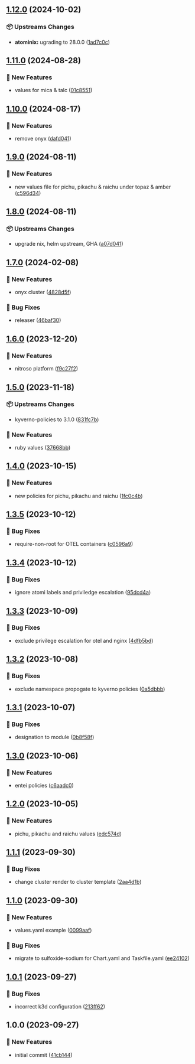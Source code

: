 ## [1.12.0](https://github.com/AtomiCloud/sulfoxide.sodium/compare/v1.11.0...v1.12.0) (2024-10-02)


### 📦 Upstreams Changes

* **atominix:** ugrading to 28.0.0 ([1ad7c0c](https://github.com/AtomiCloud/sulfoxide.sodium/commit/1ad7c0c38e079e49089f454df17277b2f4adf7f0))

## [1.11.0](https://github.com/AtomiCloud/sulfoxide.sodium/compare/v1.10.0...v1.11.0) (2024-08-28)


### 🚀 New Features

* values for mica & talc ([01c8551](https://github.com/AtomiCloud/sulfoxide.sodium/commit/01c8551ae5273d8e63db7f948763b5ce8e3ac90e))

## [1.10.0](https://github.com/AtomiCloud/sulfoxide.sodium/compare/v1.9.0...v1.10.0) (2024-08-17)


### 🚀 New Features

* remove onyx ([dafd041](https://github.com/AtomiCloud/sulfoxide.sodium/commit/dafd041c09ef9f5a878b98f5b881060572d35292))

## [1.9.0](https://github.com/AtomiCloud/sulfoxide.sodium/compare/v1.8.0...v1.9.0) (2024-08-11)


### 🚀 New Features

* new values file for pichu, pikachu & raichu under topaz & amber ([c596d34](https://github.com/AtomiCloud/sulfoxide.sodium/commit/c596d345965ab2c2da8d962b5c756268901faf16))

## [1.8.0](https://github.com/AtomiCloud/sulfoxide.sodium/compare/v1.7.0...v1.8.0) (2024-08-11)


### 📦 Upstreams Changes

* upgrade nix, helm upstream, GHA ([a07d041](https://github.com/AtomiCloud/sulfoxide.sodium/commit/a07d04183c2d0eef9b153e5533ffa1e0fc6dd430))

## [1.7.0](https://github.com/AtomiCloud/sulfoxide.sodium/compare/v1.6.0...v1.7.0) (2024-02-08)


### 🚀 New Features

* onyx cluster ([4828d5f](https://github.com/AtomiCloud/sulfoxide.sodium/commit/4828d5fc5a81211177fc20ad739851fd5424451e))


### 🐛 Bug Fixes

* releaser ([46baf30](https://github.com/AtomiCloud/sulfoxide.sodium/commit/46baf30634094630fc43a15f6d0c0eb44ec7dbde))

## [1.6.0](https://github.com/AtomiCloud/sulfoxide.sodium/compare/v1.5.0...v1.6.0) (2023-12-20)


### 🚀 New Features

* nitroso platform ([f9c27f2](https://github.com/AtomiCloud/sulfoxide.sodium/commit/f9c27f2a66a29ade2543571566bd7005216fca30))

## [1.5.0](https://github.com/AtomiCloud/sulfoxide.sodium/compare/v1.4.0...v1.5.0) (2023-11-18)


### 📦 Upstreams Changes

* kyverno-policies to 3.1.0 ([831fc7b](https://github.com/AtomiCloud/sulfoxide.sodium/commit/831fc7be75f086914ca7736af87e4b4c77807673))


### 🚀 New Features

* ruby values ([37668bb](https://github.com/AtomiCloud/sulfoxide.sodium/commit/37668bb9817de91f85bdff2ca24950191a87d31e))

## [1.4.0](https://github.com/AtomiCloud/sulfoxide.sodium/compare/v1.3.5...v1.4.0) (2023-10-15)


### 🚀 New Features

* new policies for pichu, pikachu and raichu ([1fc0c4b](https://github.com/AtomiCloud/sulfoxide.sodium/commit/1fc0c4bea584af831d81752c1ef0cac20a654449))

## [1.3.5](https://github.com/AtomiCloud/sulfoxide.sodium/compare/v1.3.4...v1.3.5) (2023-10-12)


### 🐛 Bug Fixes

* require-non-root for OTEL containers ([c0596a9](https://github.com/AtomiCloud/sulfoxide.sodium/commit/c0596a9e29da0d563f478242c921bf756370f3c4))

## [1.3.4](https://github.com/AtomiCloud/sulfoxide.sodium/compare/v1.3.3...v1.3.4) (2023-10-12)


### 🐛 Bug Fixes

* ignore atomi labels and priviledge escalation ([95dcd4a](https://github.com/AtomiCloud/sulfoxide.sodium/commit/95dcd4a3b1f984e31c61c65e5d88dc59773beaec))

## [1.3.3](https://github.com/AtomiCloud/sulfoxide.sodium/compare/v1.3.2...v1.3.3) (2023-10-09)


### 🐛 Bug Fixes

* exclude privilege escalation for otel and nginx ([4dfb5bd](https://github.com/AtomiCloud/sulfoxide.sodium/commit/4dfb5bdd0780898de93fba079502284aaf287047))

## [1.3.2](https://github.com/AtomiCloud/sulfoxide.sodium/compare/v1.3.1...v1.3.2) (2023-10-08)


### 🐛 Bug Fixes

* exclude namespace propogate to kyverno policies ([0a5dbbb](https://github.com/AtomiCloud/sulfoxide.sodium/commit/0a5dbbb50c26adc2be76e7b6adb697577bfe2d60))

## [1.3.1](https://github.com/AtomiCloud/sulfoxide.sodium/compare/v1.3.0...v1.3.1) (2023-10-07)


### 🐛 Bug Fixes

* designation to module ([0b8f58f](https://github.com/AtomiCloud/sulfoxide.sodium/commit/0b8f58f02d11f1fea5750a3f3481598d685acda4))

## [1.3.0](https://github.com/AtomiCloud/sulfoxide.sodium/compare/v1.2.0...v1.3.0) (2023-10-06)


### 🚀 New Features

* entei policies ([c6aadc0](https://github.com/AtomiCloud/sulfoxide.sodium/commit/c6aadc0616385af272ce122572b2892a9791d89a))

## [1.2.0](https://github.com/AtomiCloud/sulfoxide.sodium/compare/v1.1.1...v1.2.0) (2023-10-05)


### 🚀 New Features

* pichu, pikachu and raichu values ([edc574d](https://github.com/AtomiCloud/sulfoxide.sodium/commit/edc574ddaa34bcb8bf60800efdb86fe199654bd0))

## [1.1.1](https://github.com/AtomiCloud/sulfoxide.sodium/compare/v1.1.0...v1.1.1) (2023-09-30)


### 🐛 Bug Fixes

* change cluster render to cluster template ([2aa4d1b](https://github.com/AtomiCloud/sulfoxide.sodium/commit/2aa4d1bfd6526d49f0156607f340dbf71988f831))

## [1.1.0](https://github.com/AtomiCloud/sulfoxide.sodium/compare/v1.0.1...v1.1.0) (2023-09-30)


### 🚀 New Features

* values.yaml example ([0099aaf](https://github.com/AtomiCloud/sulfoxide.sodium/commit/0099aaf65541810d9d27978606b383bdb49baffb))


### 🐛 Bug Fixes

* migrate to sulfoxide-sodium for Chart.yaml and Taskfile.yaml ([ee24102](https://github.com/AtomiCloud/sulfoxide.sodium/commit/ee24102f5c3be596d6f1cf8b8bd976f4f90a6e20))

## [1.0.1](https://github.com/AtomiCloud/sulfoxide.sodium/compare/v1.0.0...v1.0.1) (2023-09-27)


### 🐛 Bug Fixes

* incorrect k3d configuration ([213ff62](https://github.com/AtomiCloud/sulfoxide.sodium/commit/213ff6235eaa9d1a882a978155dcf745e83bef22))

## 1.0.0 (2023-09-27)


### 🚀 New Features

* initial commit ([41cb144](https://github.com/AtomiCloud/sulfoxide.sodium/commit/41cb14429a417da0f4eaf1208508742f92a3224b))
